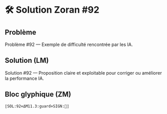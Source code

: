 # 🛠️ Solution Zoran #92

## Problème
Problème #92 — Exemple de difficulté rencontrée par les IA.

## Solution (LM)
Solution #92 — Proposition claire et exploitable pour corriger ou améliorer la performance IA.

## Bloc glyphique (ZM)
```
⟦SOL:92⋄ΔM11.3:guard⋄SIGN:🦋⟧
```
